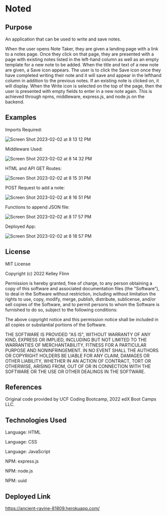 # Noted

## Purpose

An application that can be used to write and save notes.

When the user opens Note Taker, they are given a landing page with a link to a notes page. Once they click on that page, they are presented with a page with existing notes listed in the left-hand column as well as an empty template for a new note to be added. When the title and text of a new note are given, a Save icon appears. The user is to click the Save icon once they have completed writing their note and it will save and appear in the lefthand column in addition to the previous notes. If an existing note is clicked on, it will display. When the Write icon is selected on the top of the page, then the user is presented with empty fields to enter in a new note again. This is achieved through npms, middleware, express.js, and node.js on the backend.  

## Examples

Imports Required:

![Screen Shot 2023-02-02 at 8 13 12 PM](https://user-images.githubusercontent.com/116764540/216487427-7a201e87-f660-4c66-b7c0-b450af5b311b.png)

Middleware Used:

![Screen Shot 2023-02-02 at 8 14 32 PM](https://user-images.githubusercontent.com/116764540/216487571-c2bcd381-61c3-4e44-8767-d512f0605537.png)

HTML and API GET Routes:

![Screen Shot 2023-02-02 at 8 15 31 PM](https://user-images.githubusercontent.com/116764540/216487684-00967eb0-d17a-4c36-80aa-96f323ffcb05.png)

POST Request to add a note: 

![Screen Shot 2023-02-02 at 8 16 51 PM](https://user-images.githubusercontent.com/116764540/216487853-a1887e7b-a8fe-46b4-a56c-66f2538b87ea.png)

Functions to append JSON file:

![Screen Shot 2023-02-02 at 8 17 57 PM](https://user-images.githubusercontent.com/116764540/216487995-118edef0-c136-48ca-8831-82fd22b4644f.png)

Deployed App:

![Screen Shot 2023-02-02 at 8 18 57 PM](https://user-images.githubusercontent.com/116764540/216488086-a45715e2-bc1d-460f-bb90-bbf622c73f00.png)

## License

MIT License

Copyright (c) 2022 Kelley Flinn

Permission is hereby granted, free of charge, to any person obtaining a copy
of this software and associated documentation files (the "Software"), to deal
in the Software without restriction, including without limitation the rights
to use, copy, modify, merge, publish, distribute, sublicense, and/or sell
copies of the Software, and to permit persons to whom the Software is
furnished to do so, subject to the following conditions:

The above copyright notice and this permission notice shall be included in all
copies or substantial portions of the Software.

THE SOFTWARE IS PROVIDED "AS IS", WITHOUT WARRANTY OF ANY KIND, EXPRESS OR
IMPLIED, INCLUDING BUT NOT LIMITED TO THE WARRANTIES OF MERCHANTABILITY,
FITNESS FOR A PARTICULAR PURPOSE AND NONINFRINGEMENT. IN NO EVENT SHALL THE
AUTHORS OR COPYRIGHT HOLDERS BE LIABLE FOR ANY CLAIM, DAMAGES OR OTHER
LIABILITY, WHETHER IN AN ACTION OF CONTRACT, TORT OR OTHERWISE, ARISING FROM,
OUT OF OR IN CONNECTION WITH THE SOFTWARE OR THE USE OR OTHER DEALINGS IN THE
SOFTWARE.

## References

Original code provided by UCF Coding Bootcamp, 2022 edX Boot Camps LLC.

## Technologies Used

Language: HTML

Language: CSS

Language: JavaScript

NPM: express.js

NPM: node.js

NPM: uuid


## Deployed Link

https://ancient-ravine-81809.herokuapp.com/
